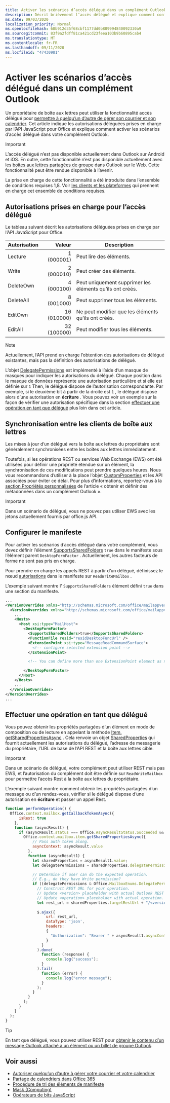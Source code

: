 ```yaml
---
title: Activer les scénarios d’accès délégué dans un complément Outlook
description: Décrit brièvement l’accès délégué et explique comment configurer la prise en charge des compléments.
ms.date: 09/03/2020
localization_priority: Normal
ms.openlocfilehash: 68b912d35f68cbf1177dd0b809994840092330a9
ms.sourcegitcommit: 83f9a2fdff81ca421cd23feea103b9b60895cab4
ms.translationtype: MT
ms.contentlocale: fr-FR
ms.lasthandoff: 09/11/2020
ms.locfileid: "47430981"
---
```

# <a name="enable-delegate-access-scenarios-in-an-outlook-add-in"></a>Activer les scénarios d’accès délégué dans un complément Outlook

Un propriétaire de boîte aux lettres peut utiliser la fonctionnalité accès délégué pour [permettre à quelqu’un d’autre de gérer son courrier et son calendrier](https://support.office.com/article/allow-someone-else-to-manage-your-mail-and-calendar-41c40c04-3bd1-4d22-963a-28eafec25926). Cet article indique les autorisations déléguées prises en charge par l’API JavaScript pour Office et explique comment activer les scénarios d’accès délégué dans votre complément Outlook.

> [!IMPORTANT]
> L’accès délégué n’est pas disponible actuellement dans Outlook sur Android et iOS. En outre, cette fonctionnalité n’est pas disponible actuellement avec les [boîtes aux lettres partagées de groupe](/microsoft-365/admin/create-groups/compare-groups?view=o365-worldwide&preserve-view=true#shared-mailboxes) dans Outlook sur le Web. Cette fonctionnalité peut être rendue disponible à l’avenir.
>
> La prise en charge de cette fonctionnalité a été introduite dans l’ensemble de conditions requises 1,8. Voir [les clients et les plateformes](../reference/requirement-sets/outlook-api-requirement-sets.md#requirement-sets-supported-by-exchange-servers-and-outlook-clients) qui prennent en charge cet ensemble de conditions requises.

## <a name="supported-permissions-for-delegate-access"></a>Autorisations prises en charge pour l’accès délégué

Le tableau suivant décrit les autorisations déléguées prises en charge par l’API JavaScript pour Office.

|Autorisation|Valeur|Description|
|---|---:|---|
|Lecture|1 (000001)|Peut lire des éléments.|
|Write|2 (000010)|Peut créer des éléments.|
|DeleteOwn|4 (000100)|Peut uniquement supprimer les éléments qu’ils ont créés.|
|DeleteAll|8 (001000)|Peut supprimer tous les éléments.|
|EditOwn|16 (010000)|Ne peut modifier que les éléments qu’ils ont créés.|
|EditAll|32 (100000)|Peut modifier tous les éléments.|

> [!NOTE]
> Actuellement, l’API prend en charge l’obtention des autorisations de délégué existantes, mais pas la définition des autorisations de délégué.

L’objet [DelegatePermissions](/javascript/api/outlook/office.mailboxenums.delegatepermissions) est implémenté à l’aide d’un masque de masques pour indiquer les autorisations du délégué. Chaque position dans le masque de données représente une autorisation particulière et si elle est définie sur `1` Then, le délégué dispose de l’autorisation correspondante. Par exemple, si le deuxième bit à partir de la droite est `1` , le délégué dispose alors d’une autorisation en **écriture** . Vous pouvez voir un exemple sur la façon de vérifier une autorisation spécifique dans la section [effectuer une opération en tant que délégué](#perform-an-operation-as-delegate) plus loin dans cet article.

## <a name="sync-across-mailbox-clients"></a>Synchronisation entre les clients de boîte aux lettres

Les mises à jour d’un délégué vers la boîte aux lettres du propriétaire sont généralement synchronisées entre les boîtes aux lettres immédiatement.

Toutefois, si les opérations REST ou services Web Exchange (EWS) ont été utilisées pour définir une propriété étendue sur un élément, la synchronisation de ces modifications peut prendre quelques heures. Nous vous recommandons d’utiliser à la place l’objet [CustomProperties](/javascript/api/outlook/office.customproperties) et les API associées pour éviter ce délai. Pour plus d’informations, reportez-vous à la [section Propriétés personnalisées](metadata-for-an-outlook-add-in.md#custom-data-per-item-in-a-mailbox-custom-properties) de l’article « obtenir et définir des métadonnées dans un complément Outlook ».

> [!IMPORTANT]
> Dans un scénario de délégué, vous ne pouvez pas utiliser EWS avec les jetons actuellement fournis par office.js API.

## <a name="configure-the-manifest"></a>Configurer le manifeste

Pour activer les scénarios d’accès délégué dans votre complément, vous devez définir l’élément [SupportsSharedFolders](../reference/manifest/supportssharedfolders.md) `true` dans le manifeste sous l’élément parent `DesktopFormFactor` . Actuellement, les autres facteurs de forme ne sont pas pris en charge.

Pour prendre en charge les appels REST à partir d’un délégué, définissez le nœud [autorisations](../reference/manifest/permissions.md) dans le manifeste sur `ReadWriteMailbox` .

L’exemple suivant montre l' `SupportsSharedFolders` élément défini `true` dans une section du manifeste.

```XML
...
<VersionOverrides xmlns="http://schemas.microsoft.com/office/mailappversionoverrides" xsi:type="VersionOverridesV1_0">
  <VersionOverrides xmlns="http://schemas.microsoft.com/office/mailappversionoverrides/1.1" xsi:type="VersionOverridesV1_1">
    ...
    <Hosts>
      <Host xsi:type="MailHost">
        <DesktopFormFactor>
          <SupportsSharedFolders>true</SupportsSharedFolders>
          <FunctionFile resid="residDesktopFuncUrl" />
          <ExtensionPoint xsi:type="MessageReadCommandSurface">
            <!-- configure selected extension point -->
          </ExtensionPoint>

          <!-- You can define more than one ExtensionPoint element as needed -->

        </DesktopFormFactor>
      </Host>
    </Hosts>
    ...
  </VersionOverrides>
</VersionOverrides>
...
```

## <a name="perform-an-operation-as-delegate"></a>Effectuer une opération en tant que délégué

Vous pouvez obtenir les propriétés partagées d’un élément en mode de composition ou de lecture en appelant la méthode [Item. getSharedPropertiesAsync](../reference/objectmodel/preview-requirement-set/office.context.mailbox.item.md#methods) . Cela renvoie un objet [SharedProperties](/javascript/api/outlook/office.sharedproperties) qui fournit actuellement les autorisations du délégué, l’adresse de messagerie du propriétaire, l’URL de base de l’API REST et la boîte aux lettres cible.

> [!IMPORTANT]
> Dans un scénario de délégué, votre complément peut utiliser REST mais pas EWS, et l’autorisation du complément doit être définie sur `ReadWriteMailbox` pour permettre l’accès Rest à la boîte aux lettres du propriétaire.

L’exemple suivant montre comment obtenir les propriétés partagées d’un message ou d’un rendez-vous, vérifier si le délégué dispose d’une autorisation en **écriture** et passer un appel Rest.

```js
function performOperation() {
  Office.context.mailbox.getCallbackTokenAsync({
      isRest: true
    },
    function (asyncResult) {
      if (asyncResult.status === Office.AsyncResultStatus.Succeeded && asyncResult.value !== "") {
        Office.context.mailbox.item.getSharedPropertiesAsync({
            // Pass auth token along.
            asyncContext: asyncResult.value
          },
          function (asyncResult1) {
            let sharedProperties = asyncResult1.value;
            let delegatePermissions = sharedProperties.delegatePermissions;

            // Determine if user can do the expected operation.
            // E.g., do they have Write permission?
            if ((delegatePermissions & Office.MailboxEnums.DelegatePermissions.Write) != 0) {
              // Construct REST URL for your operation.
              // Update <version> placeholder with actual Outlook REST API version e.g. "v2.0".
              // Update <operation> placeholder with actual operation.
              let rest_url = sharedProperties.targetRestUrl + "/<version>/users/" + sharedProperties.targetMailbox + "/<operation>";
  
              $.ajax({
                  url: rest_url,
                  dataType: 'json',
                  headers:
                  {
                    "Authorization": "Bearer " + asyncResult1.asyncContext
                  }
                }
              ).done(
                function (response) {
                  console.log("success");
                }
              ).fail(
                function (error) {
                  console.log("error message");
                }
              );
            }
          }
        );
      }
    }
  );
}
```

> [!TIP]
> En tant que délégué, vous pouvez utiliser REST pour [obtenir le contenu d’un message Outlook attaché à un élément ou un billet de groupe Outlook](/graph/outlook-get-mime-message#get-mime-content-of-an-outlook-message-attached-to-an-outlook-item-or-group-post).

## <a name="see-also"></a>Voir aussi

- [Autoriser quelqu’un d’autre à gérer votre courrier et votre calendrier](https://support.office.com/article/allow-someone-else-to-manage-your-mail-and-calendar-41c40c04-3bd1-4d22-963a-28eafec25926)
- [Partage de calendriers dans Office 365](https://support.office.com/article/calendar-sharing-in-office-365-b576ecc3-0945-4d75-85f1-5efafb8a37b4)
- [Procédure de tri des éléments de manifeste](../develop/manifest-element-ordering.md)
- [Mask (Computing)](https://en.wikipedia.org/wiki/Mask_(computing))
- [Opérateurs de bits JavaScript](https://www.w3schools.com/js/js_bitwise.asp)